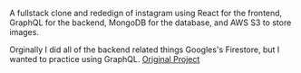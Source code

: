 A fullstack clone and rededign of instagram using React for the frontend, GraphQL for the backend, MongoDB for the database, and AWS S3 to store images.

Orginally I did all of the backend related things Googles's Firestore, but I wanted to practice using GraphQL.
[Original Project](https://joshwrn.github.io/instagram-clone/)
